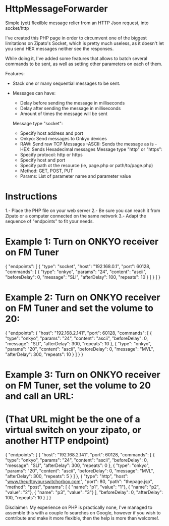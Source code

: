 # HttpMessageForwarder
Simple (yet) flexilble message relier from an HTTP Json request, into socket/http

I've created this PHP page in order to circumvent one of the biggest limitations on Zipato's Socket, which is pretty much useless, as it doesn't let you send HEX messages neither see the responses.

While doing it, I've added some features that allows to batch several commands to be sent, as well as setting other parameters on each of them.

Features:
- Stack one or many sequential messages to be sent.
- Messages can have:
  - Delay before sending the message in milliseconds
  - Delay after sending the message in milliseconds
  - Amount of times the message will be sent
  
  Message type "socket":
    - Specify host address and port
    - Onkyo: Send messages to Onkyo devices
    - RAW:   Send raw TCP Messages
      -ASCII: Sends the message as is
      -HEX:   Sends Hexadecimal messages
  Message type "http" or "https":
    - Specify protocol: http or https
    - Specify host and port
    - Specify path ot the resource (ie, page.php or path/to/page.php)
    - Method: GET, POST, PUT
    - Params: List of parameter name and parameter value



# Instructions
1.- Place the PHP file on your web server
2.- Be sure you can reach it from Zipato or a computer connected on the same network
3.- Adapt the sequence of "endpoints" to fit your needs.

# Example 1: Turn on ONKYO receiver on FM Tuner

{
    "endpoints": 
    [
        {
            "type": "socket",
            "host": "192.168.0.1",
            "port": 60128,
            "commands": [
                {
                    "type": "onkyo",
                    "params": "24",
                    "content": "ascii",
                    "beforeDelay": 0,
                    "message": "SLI",
                    "afterDelay": 100,
                    "repeats": 10
                }
            ]
        }
     ]
}

# Example 2: Turn on ONKYO receiver on FM Tuner and set the volume to 20:

{
    "endpoints": {
        "host": "192.168.2.141",
        "port": 60128,
        "commands": [
            {
                "type": "onkyo",
                "params": "24",
                "content": "ascii",
                "beforeDelay": 0,
                "message": "SLI",
                "afterDelay": 300,
                "repeats": 10
            },
         {
                "type": "onkyo",
                "params": "20",
                "content": "ascii",
                "beforeDelay": 0,
                "message": "MVL",
                "afterDelay": 300,
                "repeats": 10
            }
        ]
    }
}

# Example 3: Turn on ONKYO receiver on FM Tuner, set the volume to 20 and call an URL:
# (That URL might be the one of a virtual switch on your zipato, or another HTTP endpoint)

{
    "endpoints":
    [
        {
          "host": "192.168.2.141",
          "port": 60128,
          "commands": [
              {
                  "type": "onkyo",
                  "params": "24",
                  "content": "ascii",
                  "beforeDelay": 0,
                  "message": "SLI",
                  "afterDelay": 300,
                  "repeats": 0
              },
              {
                  "type": "onkyo",
                  "params": "20",
                  "content": "ascii",
                  "beforeDelay": 0,
                  "message": "MVL",
                  "afterDelay": 300,
                  "repeats": 5
              }
          ]
        },
        {
            "type": "http",
            "host": "www.theurltoyourswitchorbox.com",
            "port": 80,
            "path": "thepage.jsp",
            "method": "post",
            "params": [
                { "name": "p1", "value": "1"},
                { "name": "p2", "value": "2"},
                { "name": "p3", "value": "3"}
            ],
            "beforeDelay": 0,
            "afterDelay": 100,
            "repeats": 10
        }
    ]
}

Disclaimer: My experience on PHP is practically none, I've managed to assemble this with a couple fo searches on Google, however if you wish to contribute and make it more flexible, then the help is more than welcome!.
